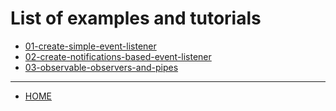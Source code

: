 # List of examples and tutorials

- [01-create-simple-event-listener](./01-create-simple-event-listener.md)
- [02-create-notifications-based-event-listener](./02-create-notifications-based-event-listener.md)
- [03-observable-observers-and-pipes](./03-observable-observers-and-pipes.md)

---
- [HOME](../../README.md)
